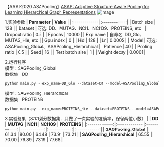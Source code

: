 【AAAI-2020 ASAPooling】[ASAP: Adaptive Structure Aware Pooling for Learning Hierarchical Graph Representations](https://arxiv.org/abs/1911.07979)
![image](https://github.com/XiaShan1227/ASAP/assets/67092235/9df3314c-1413-4f39-ab9d-5f4c5aa1059b)


1.实验参数
| **Parameter** | **Value** |
|:-------------| :------------:|
| Batch size | 128 |
| Dataset | 可选: DD、MUTAG、NCI1、NCI109、PROTEINS, etc |
| Dropout ratio | 0.5 |
| Epochs | 10000 |
| Exp name | 自命名: DD_Glo、MUTAG_Hie, etc |
| Gpu index | 0 |
| Hid | 128 |
| Lr | 0.0005 |
| Model | 可选: ASAPooling_Global、ASAPooling_Hierarchical |
| Patience | 40 |
| Pooling ratio | 0.5 |
| Seed | 16 |
| Test batch size | 1 |
| Weight decay | 0.0001 |

2.运行程序 </br>
模型：SAGPooling_Global </br>
数据集：DD
```python
python main.py --exp_name=DD_Glo --dataset=DD --model=ASAPooling_Global
```

模型：SAGPooling_Hierarchical </br>
数据集：PROTEINS
```python
python main.py --exp_name=PROTEINS_Hie --dataset=PROTEINS --model=ASAPooling_Hierarchical
```

3.实验结果（8:1:1划分数据集，只做了一次实验的准确率，保留两位小数）
| | **DD** | **MUTAG** | **NCI1** | **NCI109** | **PROTEINS** |
|:-------------:|:-------------:|:------------:|:------------:|:------------:|:------------:|
| **SAGPooling_Global**       |  61.34  |  80.00  |  64.48  |  73.91  |  73.21  |
| **SAGPooling_Hierarchical** |  65.55  |  70.00  |  76.89  |  73.19  |  77.68  |
